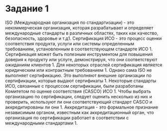# Задание 1
ISO (Международная организация по стандартизации) - это некоммерческая организация, которая разрабатывает и определяет международные стандарты в различных областях, таких как качество, безопасность, здоровье и т.д1. Сертификация ИСО - это процесс оценки соответствия продукта, услуги или системы определенным требованиям, установленным в соответствующем стандарте ИСО 1. Сертификация может быть полезным инструментом для повышения доверия к продукту или услуге, демонстрируя, что они соответствуют ожиданиям клиентов 1. Для некоторых отраслей сертификация является юридическим или контрактным требованием 1. Однако сама ISO не выполняет сертификацию. Это выполняют внешние организации по сертификации, которые выдают сертификаты 1. Некоторые стандарты ИСО, связанные с процессом сертификации, были разработаны Комитетом по оценке соответствия (CASCO) ИСО 1. Чтобы выбрать организацию по сертификации, следует оценить несколько из них и проверить, используют ли они соответствующий стандарт CASCO и аккредитированы ли они 1. Аккредитация - это формальное признание независимым органом, известным как аккредитационный орган, что организация по сертификации работает в соответствии с международными стандартами 1.